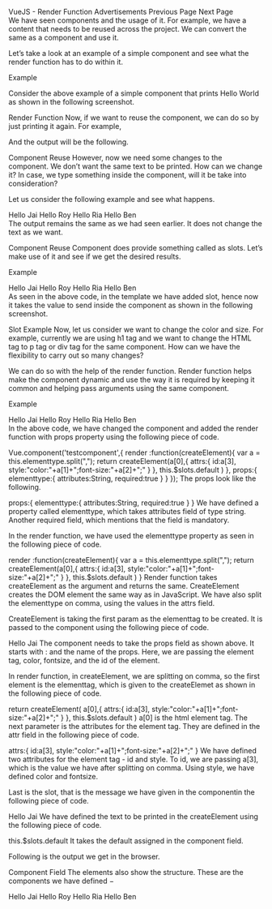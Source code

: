 

VueJS - Render Function
Advertisements
 Previous Page Next Page  
We have seen components and the usage of it. For example, we have a content that needs to be reused across the project. We can convert the same as a component and use it.

Let’s take a look at an example of a simple component and see what the render function has to do within it.

Example
<html>
   <head>
      <title>VueJs Instance</title>
      <script type = "text/javascript" src = "js/vue.js"></script>
   </head>
   <body>
      <div id = "component_test">
         <testcomponent></testcomponent>
      </div>
      <script type = "text/javascript">
         Vue.component('testcomponent',{
            template : '<h1>Hello World</h1>',
            data: function() {
            },
            methods:{
            }
         });
         var vm = new Vue({
            el: '#component_test'
         });
      </script>
   </body>
</html>
Consider the above example of a simple component that prints Hello World as shown in the following screenshot.

Render Function
Now, if we want to reuse the component, we can do so by just printing it again. For example,

<div id = "component_test">
   <testcomponent></testcomponent>
   <testcomponent></testcomponent>
   <testcomponent></testcomponent>
   <testcomponent></testcomponent>
</div>
And the output will be the following.

Component Reuse
However, now we need some changes to the component. We don’t want the same text to be printed. How can we change it? In case, we type something inside the component, will it be take into consideration?

Let us consider the following example and see what happens.

<div id = "component_test">
   <testcomponent>Hello Jai</testcomponent>
   <testcomponent>Hello Roy</testcomponent>
   <testcomponent>Hello Ria</testcomponent>
   <testcomponent>Hello Ben</testcomponent>
</div>
The output remains the same as we had seen earlier. It does not change the text as we want.

Component Reuse
Component does provide something called as slots. Let’s make use of it and see if we get the desired results.

Example
<html>
   <head>
      <title>VueJs Instance</title>
      <script type = "text/javascript" src = "js/vue.js"></script>
   </head>
   <body>
      <div id = "component_test">
         <testcomponent>Hello Jai</testcomponent>
         <testcomponent>Hello Roy</testcomponent>
         <testcomponent>Hello Ria</testcomponent>
         <testcomponent>Hello Ben</testcomponent>
      </div>
      <script type = "text/javascript">
         Vue.component('testcomponent',{
            template : '<h1><slot></slot></h1>',
            data: function() {
            },
            methods:{
            }
         });
         var vm = new Vue({
            el: '#component_test'
         });
      </script>
   </body>
</html>
As seen in the above code, in the template we have added slot, hence now it takes the value to send inside the component as shown in the following screenshot.

Slot Example
Now, let us consider we want to change the color and size. For example, currently we are using h1 tag and we want to change the HTML tag to p tag or div tag for the same component. How can we have the flexibility to carry out so many changes?

We can do so with the help of the render function. Render function helps make the component dynamic and use the way it is required by keeping it common and helping pass arguments using the same component.

Example
<html>
   <head>
      <title>VueJs Instance</title>
      <script type = "text/javascript" src = "js/vue.js"></script>
   </head>
   <body>
      <div id = "component_test">
         <testcomponent :elementtype = "'div,red,25,div1'">Hello Jai</testcomponent>
         <testcomponent :elementtype = "'h3,green,25,h3tag'">Hello Roy</testcomponent>
         <testcomponent :elementtype = "'p,blue,25,ptag'">Hello Ria</testcomponent>
         <testcomponent :elementtype = "'div,green,25,divtag'">Hello Ben</testcomponent>
      </div>
      <script type = "text/javascript">
         Vue.component('testcomponent',{
            render :function(createElement){
               var a = this.elementtype.split(",");
               return createElement(a[0],{
                  attrs:{
                     id:a[3],
                     style:"color:"+a[1]+";font-size:"+a[2]+";"
                  }
               },
               this.$slots.default
               )
            },
            props:{
               elementtype:{
                  attributes:String,
                  required:true
               }
            }
         });
         var vm = new Vue({
            el: '#component_test'
         });
      </script>
   </body>
</html>
In the above code, we have changed the component and added the render function with props property using the following piece of code.

Vue.component('testcomponent',{
   render :function(createElement){
      var a = this.elementtype.split(",");
      return createElement(a[0],{
         attrs:{
            id:a[3],
            style:"color:"+a[1]+";font-size:"+a[2]+";"
         }
      },
      this.$slots.default
      )
   },
   props:{
      elementtype:{
         attributes:String,
         required:true
      }
   }
});
The props look like the following.

props:{
   elementtype:{
      attributes:String,
      required:true
   }
}
We have defined a property called elementtype, which takes attributes field of type string. Another required field, which mentions that the field is mandatory.

In the render function, we have used the elementtype property as seen in the following piece of code.

render :function(createElement){
   var a = this.elementtype.split(",");
   return createElement(a[0],{
      attrs:{
         id:a[3],
         style:"color:"+a[1]+";font-size:"+a[2]+";"
      }
   },
   this.$slots.default
   )
}
Render function takes createElement as the argument and returns the same. CreateElement creates the DOM element the same way as in JavaScript. We have also split the elementtype on comma, using the values in the attrs field.

CreateElement is taking the first param as the elementtag to be created. It is passed to the component using the following piece of code.

<testcomponent  :elementtype = "'div,red,25,div1'">Hello Jai</testcomponent>
The component needs to take the props field as shown above. It starts with : and the name of the props. Here, we are passing the element tag, color, fontsize, and the id of the element.

In render function, in createElement, we are splitting on comma, so the first element is the elementtag, which is given to the createElemet as shown in the following piece of code.

return createElement(
   a[0],{
      attrs:{
         id:a[3],
         style:"color:"+a[1]+";font-size:"+a[2]+";"
      }
   },
   this.$slots.default
)
a[0] is the html element tag. The next parameter is the attributes for the element tag. They are defined in the attr field in the following piece of code.

attrs:{
   id:a[3],
   style:"color:"+a[1]+";font-size:"+a[2]+";"
}
We have defined two attributes for the element tag - id and style. To id, we are passing a[3], which is the value we have after splitting on comma. Using style, we have defined color and fontsize.

Last is the slot, that is the message we have given in the componentin the following piece of code.

<testcomponent :elementtype = "'div,red,25,div1'">Hello Jai</testcomponent>
We have defined the text to be printed in the createElement using the following piece of code.

this.$slots.default
It takes the default assigned in the component field.

Following is the output we get in the browser.

Component Field
The elements also show the structure. These are the components we have defined −

<div id = "component_test">
   <testcomponent :elementtype = "'div,red,25,div1'">Hello Jai</testcomponent>
   <testcomponent :elementtype = "'h3,green,25,h3tag'">Hello Roy</testcomponent>
   <testcomponent :elementtype = "'p,blue,25,ptag'">Hello Ria</testcomponent>
   <testcomponent :elementtype = "'div,green,25,divtag'">Hello Ben</testcomponent>
</div>
